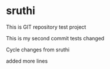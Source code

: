 # sruthi

This is GIT repository test project

This is my second commit tests changed

Cycle changes from sruthi

added more lines 
